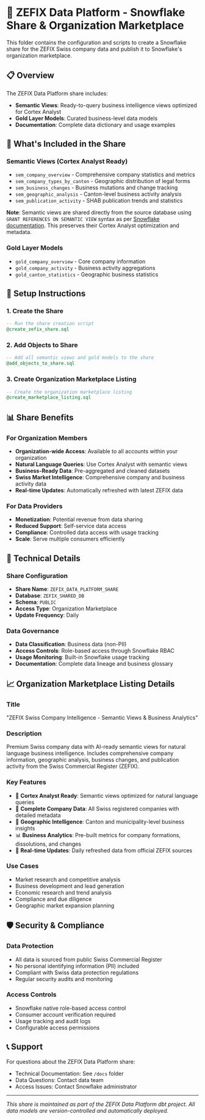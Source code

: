 # 🔗 ZEFIX Data Platform - Snowflake Share & Organization Marketplace

This folder contains the configuration and scripts to create a Snowflake share for the ZEFIX Swiss company data and publish it to Snowflake's organization marketplace.

## 📋 Overview

The ZEFIX Data Platform share includes:
- **Semantic Views**: Ready-to-query business intelligence views optimized for Cortex Analyst
- **Gold Layer Models**: Curated business-level data models
- **Documentation**: Complete data dictionary and usage examples

## 🎯 What's Included in the Share

### Semantic Views (Cortex Analyst Ready)
- `sem_company_overview` - Comprehensive company statistics and metrics
- `sem_company_types_by_canton` - Geographic distribution of legal forms
- `sem_business_changes` - Business mutations and change tracking
- `sem_geographic_analysis` - Canton-level business activity analysis
- `sem_publication_activity` - SHAB publication trends and statistics

**Note**: Semantic views are shared directly from the source database using `GRANT REFERENCES ON SEMANTIC VIEW` syntax as per [Snowflake documentation](https://docs.snowflake.com/en/sql-reference/sql/grant-privilege-share). This preserves their Cortex Analyst optimization and metadata.

### Gold Layer Models
- `gold_company_overview` - Core company information
- `gold_company_activity` - Business activity aggregations
- `gold_canton_statistics` - Geographic business statistics

## 🚀 Setup Instructions

### 1. Create the Share
```sql
-- Run the share creation script
@create_zefix_share.sql
```

### 2. Add Objects to Share
```sql
-- Add all semantic views and gold models to the share
@add_objects_to_share.sql
```

### 3. Create Organization Marketplace Listing
```sql
-- Create the organization marketplace listing
@create_marketplace_listing.sql
```

## 📊 Share Benefits

### For Organization Members
- **Organization-wide Access**: Available to all accounts within your organization
- **Natural Language Queries**: Use Cortex Analyst with semantic views
- **Business-Ready Data**: Pre-aggregated and cleaned datasets
- **Swiss Market Intelligence**: Comprehensive company and business activity data
- **Real-time Updates**: Automatically refreshed with latest ZEFIX data

### For Data Providers
- **Monetization**: Potential revenue from data sharing
- **Reduced Support**: Self-service data access
- **Compliance**: Controlled data access with usage tracking
- **Scale**: Serve multiple consumers efficiently

## 🔧 Technical Details

### Share Configuration
- **Share Name**: `ZEFIX_DATA_PLATFORM_SHARE`
- **Database**: `ZEFIX_SHARED_DB`
- **Schema**: `PUBLIC`
- **Access Type**: Organization Marketplace
- **Update Frequency**: Daily

### Data Governance
- **Data Classification**: Business data (non-PII)
- **Access Controls**: Role-based access through Snowflake RBAC
- **Usage Monitoring**: Built-in Snowflake usage tracking
- **Documentation**: Complete data lineage and business glossary

## 📈 Organization Marketplace Listing Details

### Title
"ZEFIX Swiss Company Intelligence - Semantic Views & Business Analytics"

### Description
Premium Swiss company data with AI-ready semantic views for natural language business intelligence. Includes comprehensive company information, geographic analysis, business changes, and publication activity from the Swiss Commercial Register (ZEFIX).

### Key Features
- 🧠 **Cortex Analyst Ready**: Semantic views optimized for natural language queries
- 🏢 **Complete Company Data**: All Swiss registered companies with detailed metadata
- 📍 **Geographic Intelligence**: Canton and municipality-level business insights
- 📊 **Business Analytics**: Pre-built metrics for company formations, dissolutions, and changes
- 🔄 **Real-time Updates**: Daily refreshed data from official ZEFIX sources

### Use Cases
- Market research and competitive analysis
- Business development and lead generation
- Economic research and trend analysis
- Compliance and due diligence
- Geographic market expansion planning

## 🛡️ Security & Compliance

### Data Protection
- All data is sourced from public Swiss Commercial Register
- No personal identifying information (PII) included
- Compliant with Swiss data protection regulations
- Regular security audits and monitoring

### Access Controls
- Snowflake native role-based access control
- Consumer account verification required
- Usage tracking and audit logs
- Configurable access permissions

## 📞 Support

For questions about the ZEFIX Data Platform share:
- Technical Documentation: See `/docs` folder
- Data Questions: Contact data team
- Access Issues: Contact Snowflake administrator

---

*This share is maintained as part of the ZEFIX Data Platform dbt project. All data models are version-controlled and automatically deployed.* 